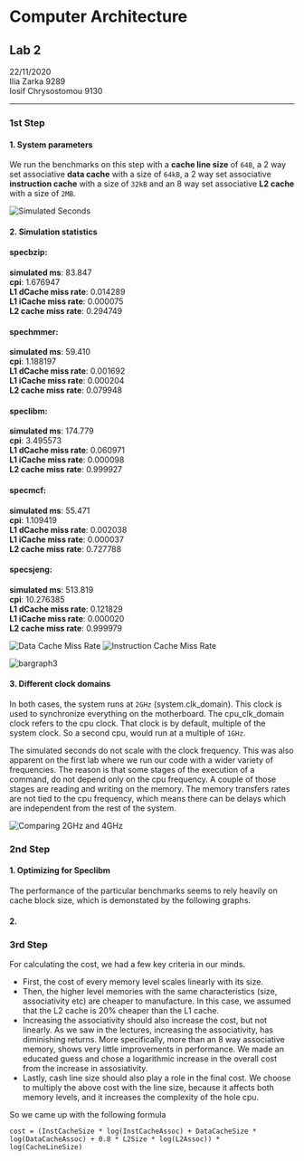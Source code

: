 # Computer Architecture

## Lab 2
22/11/2020\
Ilia Zarka 9289\
Iosif Chrysostomou 9130

---

### 1st Step
#### 1. System parameters

We run the benchmarks on this step with a **cache line size** of `64B`, a 2 way set associative **data cache** with a size of `64kB`, a 2 way set associative **instruction cache** with a size of `32kB` and an 8 way set associative **L2 cache** with a size of `2MB`.

![Simulated Seconds](./images/simms.png)

#### 2. Simulation statistics

#### specbzip:
**simulated ms**: 83.847\
**cpi**: 1.676947\
**L1 dCache miss rate**: 0.014289\
**L1 iCache miss rate**: 0.000075\
**L2 cache miss rate**: 0.294749

#### spechmmer:
**simulated ms**: 59.410\
**cpi**: 1.188197\
**L1 dCache miss rate**: 0.001692\
**L1 iCache miss rate**: 0.000204\
**L2 cache miss rate**: 0.079948

#### speclibm:
**simulated ms**: 174.779\
**cpi**: 3.495573\
**L1 dCache miss rate**: 0.060971\
**L1 iCache miss rate**: 0.000098\
**L2 cache miss rate**: 0.999927

#### specmcf:
**simulated ms**: 55.471\
**cpi**: 1.109419\
**L1 dCache miss rate**: 0.002038\
**L1 iCache miss rate**: 0.000037\
**L2 cache miss rate**: 0.727788

#### specsjeng:
**simulated ms**: 513.819\
**cpi**: 10.276385\
**L1 dCache miss rate**: 0.121829\
**L1 iCache miss rate**: 0.000020\
**L2 cache miss rate**: 0.999979

![Data Cache Miss Rate](./images/dcachemissrate.png) 
![Instruction Cache Miss Rate](./images/icachemissrate.png)



![bargraph3](./images/l2missrate.png)

#### 3. Different clock domains

In both cases, the system runs at `2GHz` (system.clk_domain). This clock is used to synchronize everything on the motherboard. The cpu_clk_domain clock refers to the cpu clock. That clock is by default, multiple of the system clock. So a second cpu, would run at a multiple of `1GHz`.

The simulated seconds do not scale with the clock frequency. This was also apparent on the first lab where we run our code with a wider variety of frequencies. The reason is that some stages of the execution of a command, do not depend only on the cpu frequency. A couple of those stages are reading and writing on the memory. The memory transfers rates are not tied to the cpu frequency, which means there can be delays which are independent from the rest of the system.

![Comparing 2GHz and 4GHz](./images/2v4GHz.png)

### 2nd Step
#### 1. Optimizing for Speclibm
The performance of the particular benchmarks seems to rely heavily on cache block size, which is demonstated by the following graphs.
#### 2.

### 3rd Step

For calculating the cost, we had a few key criteria in our minds.

* First, the cost of every memory level scales linearly with its size.
* Then, the higher level memories with the same characteristics (size, associativity etc) are cheaper to manufacture. In this case, we assumed that the L2 cache is 20% cheaper than the L1 cache.
* Increasing the associativity should also increase the cost, but not linearly. As we saw in the lectures, increasing the associativity, has diminishing returns. More specifically, more than an 8 way associative memory, shows very little improvements in performance. We made an educated guess and chose a logarithmic increase in the overall cost from the increase in assosiativity.
* Lastly, cash line size should also play a role in the final cost. We choose to multiply the above cost with the line size, because it affects both memory levels, and it increases the complexity of the hole cpu.

So we came up with the following formula

`cost = (InstCacheSize * log(InstCacheAssoc) + DataCacheSize * log(DataCacheAssoc) + 0.8 * L2Size * log(L2Assoc)) * log(CacheLineSize)`
